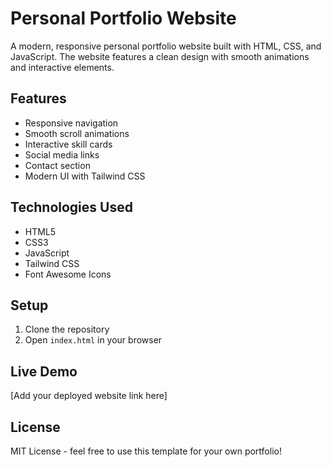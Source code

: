 # Personal Portfolio Website

A modern, responsive personal portfolio website built with HTML, CSS, and JavaScript. The website features a clean design with smooth animations and interactive elements.

## Features

- Responsive navigation
- Smooth scroll animations
- Interactive skill cards
- Social media links
- Contact section
- Modern UI with Tailwind CSS

## Technologies Used

- HTML5
- CSS3
- JavaScript
- Tailwind CSS
- Font Awesome Icons

## Setup

1. Clone the repository
2. Open `index.html` in your browser

## Live Demo

[Add your deployed website link here]

## License

MIT License - feel free to use this template for your own portfolio!

